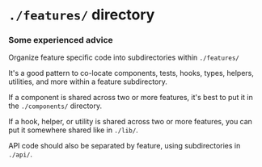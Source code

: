 # `./features/` directory

### Some experienced advice

Organize feature specific code into subdirectories within `./features/`

It's a good pattern to co-locate components, tests, hooks, types, helpers, utilities, and more within a feature subdirectory.

If a component is shared across two or more features, it's best to put it in the `./components/` directory.

If a hook, helper, or utility is shared across two or more features, you can put it somewhere shared like in `./lib/`.

API code should also be separated by feature, using subdirectories in `./api/`.
